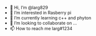 - 👋 Hi, I’m @larg829
- 👀 I’m interested in Rasberry pi
- 🌱 I’m currently learning c++ and phyton
- 💞️ I’m looking to collaborate on ...
- 📫 How to reach me larg#1234

<!---
larg829/larg829 is a ✨ special ✨ repository because its `README.md` (this file) appears on your GitHub profile.
You can click the Preview link to take a look at your changes.
--->
